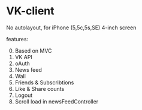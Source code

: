 # VK-client
No autolayout, for iPhone (5,5c,5s,SE) 4-inch screen

features:


0. Based on MVC
1. VK API
2. oAuth
3. News feed
4. Wall
5. Friends & Subscribtions
6. Like & Share counts
7. Logout
8. Scroll load in newsFeedController
